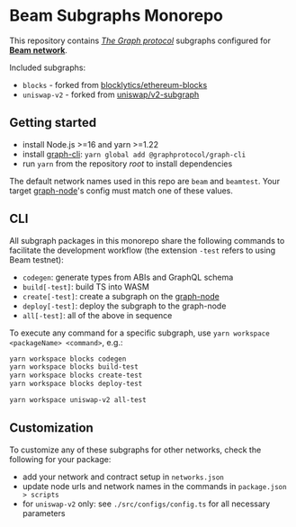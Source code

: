 # Beam Subgraphs Monorepo

This repository contains _[The Graph protocol](https://thegraph.com/docs)_ subgraphs configured for **[Beam network](https://docs.onbeam.com)**.

Included subgraphs:

- `blocks` - forked from [blocklytics/ethereum-blocks](https://github.com/blocklytics/ethereum-blocks)
- `uniswap-v2` - forked from [uniswap/v2-subgraph](https://github.com/uniswap/v2-subgraph)

## Getting started

- install Node.js >=16 and yarn >=1.22
- install [graph-cli](https://github.com/graphprotocol/graph-tooling/blob/main/packages/cli/README.md): `yarn global add @graphprotocol/graph-cli`
- run `yarn` from the repository _root_ to install dependencies

The default network names used in this repo are `beam` and `beamtest`. Your target [graph-node](https://github.com/graphprotocol/graph-node)'s config must match one of these values.

## CLI

All subgraph packages in this monorepo share the following commands to facilitate the development workflow (the extension `-test` refers to using Beam testnet):

- `codegen`: generate types from ABIs and GraphQL schema
- `build[-test]`: build TS into WASM
- `create[-test]`: create a subgraph on the [graph-node](https://github.com/graphprotocol/graph-node)
- `deploy[-test]`: deploy the subgraph to the graph-node
- `all[-test]`: all of the above in sequence

To execute any command for a specific subgraph, use `yarn workspace <packageName> <command>`, e.g.:

```bash
yarn workspace blocks codegen
yarn workspace blocks build-test
yarn workspace blocks create-test
yarn workspace blocks deploy-test

yarn workspace uniswap-v2 all-test
```

## Customization

To customize any of these subgraphs for other networks, check the following for your package:

- add your network and contract setup in `networks.json`
- update node urls and network names in the commands in `package.json > scripts`
- for `uniswap-v2` only: see `./src/configs/config.ts` for all necessary parameters
